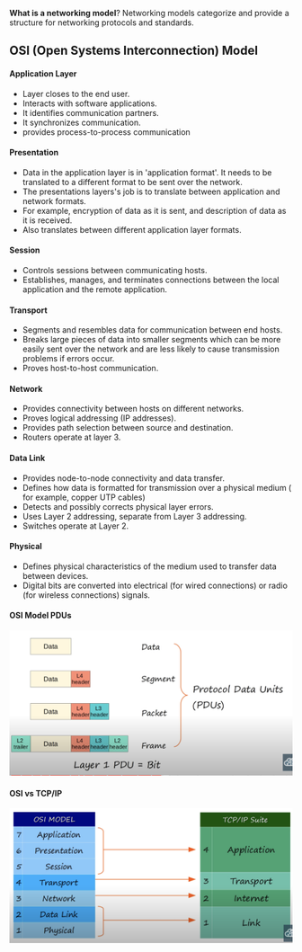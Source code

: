 **What is a networking model**?  Networking models categorize and provide a structure for networking protocols and standards.

## OSI (Open Systems Interconnection) Model
#### Application Layer
* Layer closes to the end user.
* Interacts with software applications. 
* It identifies communication partners.
* It synchronizes communication.
* provides process-to-process communication
#### Presentation
* Data in the application layer is in 'application format'. It needs to be translated to a different format to be sent over the network.
* The presentations layers's job is to translate between application and network formats.
* For example, encryption of data as it is sent, and description of data as it is received.
* Also translates between different application layer formats.
#### Session
* Controls sessions between communicating hosts.
* Establishes, manages, and terminates connections between the local application and the remote application.
#### Transport
* Segments and resembles data for communication between end hosts.
* Breaks large pieces of data into smaller segments which can be more easily sent over the network and are less likely to cause transmission problems if errors occur.
* Proves host-to-host communication.
#### Network
* Provides connectivity between hosts on different networks.
* Proves logical addressing (IP addresses).
* Provides path selection between source and destination.
* Routers operate at layer 3.
#### Data Link
* Provides node-to-node connectivity and data transfer.
* Defines how data is formatted for transmission over a physical medium ( for example, copper UTP cables)
* Detects and possibly corrects physical layer errors.
* Uses Layer 2 addressing, separate from Layer 3 addressing.
* Switches operate at Layer 2.
#### Physical
* Defines physical characteristics of the medium used to transfer data between devices.
* Digital bits are converted into electrical (for wired connections) or radio (for wireless connections) signals.

#### OSI Model PDUs
![osi model pdus](./img/osi-pdus.png)

#### OSI vs TCP/IP
![osi model vs tcp/ip model](./img/osi-versus-tcp-ip.png)

